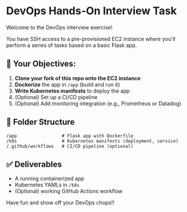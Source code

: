 # DevOps Hands-On Interview Task

Welcome to the DevOps interview exercise!

You have SSH access to a pre-provisioned EC2 instance where you'll perform a series of tasks based on a basic Flask app.

## 🧪 Your Objectives:

1. **Clone your fork of this repo onto the EC2 instance**
2. **Dockerize** the app in `/app` (build and run it)
3. **Write Kubernetes manifests** to deploy the app
4. (Optional) Set up a CI/CD pipeline
5. (Optional) Add monitoring integration (e.g., Prometheus or Datadog)

## 📁 Folder Structure

```text
/app                 # Flask app with Dockerfile
/k8s                 # Kubernetes manifests (deployment, service)
/.github/workflows   # CI/CD pipeline (optional)
```

## ✅ Deliverables
- A running containerized app
- Kubernetes YAMLs in `/k8s`
- (Optional) working GitHub Actions workflow

Have fun and show off your DevOps chops!!
